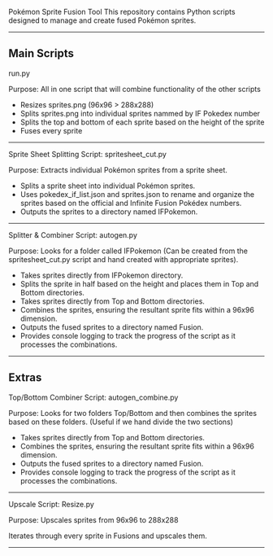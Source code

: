 Pokémon Sprite Fusion Tool
This repository contains Python scripts designed to manage and create fused Pokémon sprites.


----------------------------------------------------------------------------------------------------------------------------------------------
Main Scripts
----------------------------------------------------------------------------------------------------------------------------------------------

run.py

Purpose: All in one script that will combine functionality of the other scripts 

- Resizes sprites.png (96x96 > 288x288)
- Splits sprites.png into individual sprites nammed by IF Pokedex number
- Splits the top and bottom of each sprite based on the height of the sprite
- Fuses every sprite

----------------------------------------------------------------------------------------------------------------------------------------------

Sprite Sheet Splitting Script: spritesheet_cut.py

Purpose: Extracts individual Pokémon sprites from a sprite sheet.

- Splits a sprite sheet into individual Pokémon sprites.
- Uses pokedex_if_list.json and sprites.json to rename and organize the sprites based on the official and Infinite Fusion Pokédex numbers.
- Outputs the sprites to a directory named IFPokemon.

----------------------------------------------------------------------------------------------------------------------------------------------

Splitter & Combiner Script: autogen.py

Purpose: Looks for a folder called IFPokemon (Can be created from the spritesheet_cut.py script and hand created with appropriate sprites).

- Takes sprites directly from IFPokemon directory.
- Splits the sprite in half based on the height and places them in Top and Bottom directories.
- Takes sprites directly from Top and Bottom directories.
- Combines the sprites, ensuring the resultant sprite fits within a 96x96 dimension.
- Outputs the fused sprites to a directory named Fusion.
- Provides console logging to track the progress of the script as it processes the combinations.

----------------------------------------------------------------------------------------------------------------------------------------------
Extras
----------------------------------------------------------------------------------------------------------------------------------------------

Top/Bottom Combiner Script: autogen_combine.py

Purpose: Looks for two folders Top/Bottom and then combines the sprites based on these folders. (Useful if we hand divide the two sections)

- Takes sprites directly from Top and Bottom directories.
- Combines the sprites, ensuring the resultant sprite fits within a 96x96 dimension.
- Outputs the fused sprites to a directory named Fusion.
- Provides console logging to track the progress of the script as it processes the combinations.

----------------------------------------------------------------------------------------------------------------------------------------------

Upscale Script: Resize.py

Purpose: Upscales sprites from 96x96 to 288x288

Iterates through every sprite in Fusions and upscales them.

----------------------------------------------------------------------------------------------------------------------------------------------
